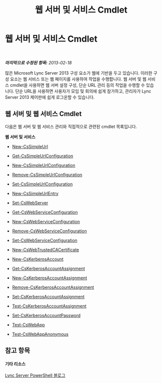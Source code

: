 ﻿---
title: 웹 서버 및 서비스 Cmdlet
TOCTitle: 웹 서버 및 서비스 Cmdlet
ms:assetid: 07ce7fd4-4068-4957-9cb9-fd121b43858c
ms:mtpsurl: https://technet.microsoft.com/ko-kr/library/Gg415631(v=OCS.15)
ms:contentKeyID: 49302717
ms.date: 08/10/2015
mtps_version: v=OCS.15
ms.translationtype: HT
---

# 웹 서버 및 서비스 Cmdlet

 

_**마지막으로 수정된 항목:** 2013-02-18_

많은 Microsoft Lync Server 2013 구성 요소가 웹에 기반을 두고 있습니다. 이러한 구성 요소는 웹 서비스 또는 웹 페이지를 사용하여 작업을 수행합니다. 웹 서버 및 웹 서비스 cmdlet을 사용하면 웹 서버 설정 구성, 단순 URL 관리 등의 작업을 수행할 수 있습니다. 단순 URL을 사용하면 사용자가 모임 및 회의에 쉽게 참가하고, 관리자가 Lync Server 2013 제어판에 쉽게 로그온할 수 있습니다.

## 웹 서버 및 웹 서비스 Cmdlet

다음은 웹 서버 및 웹 서비스 관리와 직접적으로 관련된 cmdlet 목록입니다.

**웹 서버 및 서비스**

  -   
    [New-CsSimpleUrl](new-cssimpleurl.md)

  -   
    [Get-CsSimpleUrlConfiguration](get-cssimpleurlconfiguration.md)

  -   
    [New-CsSimpleUrlConfiguration](new-cssimpleurlconfiguration.md)

  -   
    [Remove-CsSimpleUrlConfiguration](remove-cssimpleurlconfiguration.md)

  -   
    [Set-CsSimpleUrlConfiguration](set-cssimpleurlconfiguration.md)

  -   
    [New-CsSimpleUrlEntry](new-cssimpleurlentry.md)

  -   
    [Set-CsWebServer](set-cswebserver.md)

  -   
    [Get-CsWebServiceConfiguration](get-cswebserviceconfiguration.md)

  -   
    [New-CsWebServiceConfiguration](new-cswebserviceconfiguration.md)

  -   
    [Remove-CsWebServiceConfiguration](remove-cswebserviceconfiguration.md)

  -   
    [Set-CsWebServiceConfiguration](set-cswebserviceconfiguration.md)

  -   
    [New-CsWebTrustedCACertificate](new-cswebtrustedcacertificate.md)

  -   
    [New-CsKerberosAccount](new-cskerberosaccount.md)

  -   
    [Get-CsKerberosAccountAssignment](get-cskerberosaccountassignment.md)

  -   
    [New-CsKerberosAccountAssignment](new-cskerberosaccountassignment.md)

  -   
    [Remove-CsKerberosAccountAssignment](remove-cskerberosaccountassignment.md)

  -   
    [Set-CsKerberosAccountAssignment](set-cskerberosaccountassignment.md)

  -   
    [Test-CsKerberosAccountAssignment](test-cskerberosaccountassignment.md)

  -   
    [Set-CsKerberosAccountPassword](set-cskerberosaccountpassword.md)

  - [Test-CsWebApp](test-cswebapp.md)

  - [Test-CsWebAppAnonymous](test-cswebappanonymous.md)

## 참고 항목

#### 기타 리소스

[Lync Server PowerShell 블로그](http://go.microsoft.com/fwlink/?linkid=203150%26clcid=0x412)

